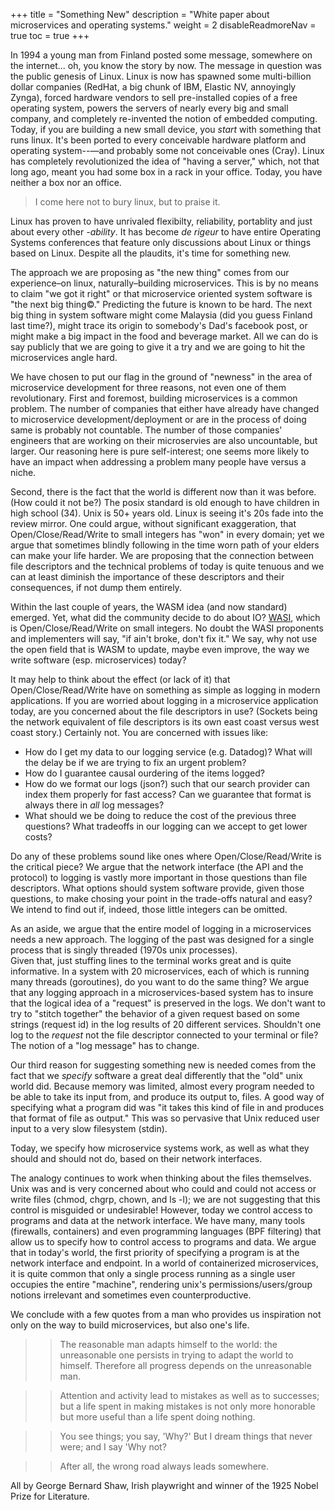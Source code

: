 +++
title = "Something New"
description = "White paper about microservices and operating systems."
weight = 2
disableReadmoreNav = true
toc = true
+++

In 1994 a young man from Finland posted some message, somewhere on the internet... oh, you know the story by now.  The message in question 
was the public genesis of Linux.  Linux is now has spawned some 
multi-billion dollar companies (RedHat, a big chunk of IBM, 
Elastic NV, annoyingly Zynga), forced hardware vendors
to sell pre-installed copies of a free operating system, powers the
servers of nearly every big and small company, and completely
re-invented the notion of embedded computing.  Today, if you are 
building a new small device, you *start* with something that runs
linux.  It's been ported to every conceivable hardware platform and
operating system--&mdash;and probably some not conceivable ones (Cray).
Linux has completely revolutionized the idea of "having a server," which,
not that long ago, meant you had some box in a rack in your office.
Today, you have neither a box nor an office.

>I come here not to bury linux, but to praise it. 

Linux has proven to have unrivaled flexibilty, reliability, portablity 
and just about every other _-ability_. It has become _de rigeur_ to have 
entire Operating Systems conferences that feature only discussions about
Linux or things based on Linux.  Despite all the plaudits, it's time for
something new.

The approach we are proposing as "the new thing" comes from our 
experience&ndash;on linux, naturally&ndash;building microservices. This is
by no means to claim "we got it right" or that microservice oriented
system software is "the next big thing&copy;."  Predicting the future 
is known to be hard.  The next big thing in system software might come 
Malaysia (did you guess Finland last time?), might trace its origin
to somebody's Dad's facebook post, or might make a big impact in the 
food and beverage market.  All we can do is say publicly that we are
going to give it a try and we are going to hit the microservices
angle hard.

We have chosen to put our flag in the ground of "newness" in the area of
microservice development for three reasons, not even one of them 
revolutionary.  First and foremost, building microservices is a common
problem.  The number of companies that either have already have changed to
microservice development/deployment or are in the process of doing same is
probably not countable.  The number of those companies' engineers
that are  working on their microservies are also uncountable, but larger.
Our  reasoning here is pure self-interest; one seems more likely to have
an impact when addressing a problem many people have versus a niche.

Second, there is the fact that the world is different now than it was
before.  (How could it
not be?) The posix standard is old enough to have children in high
school (34).  Unix is 50+ years old.  Linux is seeing it's 20s fade into
the review mirror. One
could argue, without significant exaggeration, that Open/Close/Read/Write
to small integers has "won" in every domain; yet we argue that sometimes
blindly following in the time worn path of your elders can make your life 
harder.  We are proposing that the connection between file descriptors and
the technical problems of today is quite tenuous and we can at least 
diminish the importance of these descriptors and their consequences, 
if not dump them entirely.

Within the last couple 
of years, the WASM idea (and now standard) emerged.  Yet, what did 
the community
decide to do about IO? [WASI](https://wasi.dev), which is 
Open/Close/Read/Write on small
integers.  No doubt the WASI proponents and implementers will say, 
"if ain't broke, don't fix it."  We say, why not use the open field that 
is WASM to update, maybe even improve,
 the way we write software (esp. microservices) today? 

It may help to think about the effect (or lack of it) that 
Open/Close/Read/Write have on something as simple as logging in
modern applications.  If you are worried about logging in a microservice
application today, are you concerned about the file descriptors in
use?  (Sockets being the network equivalent of file descriptors is its
own east coast versus west coast story.) Certainly not.  You are
concerned with issues like:
* How do I get my data to our logging service (e.g. Datadog)? What will the delay be if we are trying to fix an urgent problem?
* How do I guarantee causal ourdering of the items logged?
* How do we format our logs (json?) such that our search provider can 
  index them properly for fast access?  Can we guarantee that format is always there in _all_ log messages?
* What should we be doing to reduce the cost of the previous three
  questions? What tradeoffs in our logging can we accept to get lower
  costs?

Do any of these problems sound like ones where Open/Close/Read/Write
is the critical piece? We argue that the network interface (the API and 
the protocol) to logging is vastly more important in those questions 
than file descriptors.
What options should system software provide, given those questions,
to make chosing your point in the trade-offs natural and easy? We intend
to find out if, indeed, those little integers can be omitted.

As an aside, we argue that the entire model of logging in a microservices
needs a new approach. The logging of the past was designed for a single
process that is singly threaded (1970s unix processes).  
Given that, just stuffing lines to the terminal
works great and is quite informative.  In a system with 20 microservices,
each of which is running many threads (goroutines), do you want to 
do the same thing? We argue that any logging approach in a 
microservices-based system has to insure that the logical idea of a 
"request" is preserved in the logs.  We don't want to try to "stitch 
together" the behavior of a given
request based on some strings (request id) in the log results of 20 
different services. Shouldn't one log to the _request_ not the file 
descriptor connected to your terminal or file? The notion of a 
"log message" has to change.

Our third reason for suggesting something new is needed comes from the
fact that we _specify_ software a great deal differently that the 
"old" unix  world did.  Because memory was limited, almost every
program needed to be able to take its input from, and produce its output
to, files.  A good way of specifying what a program did was "it takes this
kind of file in and produces that format of file as output." This was 
so pervasive that Unix reduced user input to a very slow filesystem 
(stdin).

Today, we specify how microservice systems work, as well as what they
should and should not do, based on their network interfaces.  

The analogy continues to work when thinking about the files themselves.
Unix was and
is very concerned about who
could and could not access or write files (chmod, chgrp, chown, and 
ls -l); we are not suggesting that this control is misguided or undesirable! However, today we control access to programs and data at the 
network interface.  We have many, many tools (firewalls, containers) and 
even  programming languages (BPF filtering) that allow us to specify how 
to  control access to programs and data.  We argue that in today's world,
the first priority of specifying a program is at the network interface
and endpoint.  In a world of containerized microservices, it is quite 
common that only a single process running as a single user occupies
the entire "machine", rendering unix's permissions/users/group notions
irrelevant and sometimes even counterproductive.

We conclude with a few quotes from a man who provides us inspiration
not only on the way to build microservices, but also one's life.

>> The reasonable man adapts himself to the world: the unreasonable one persists in trying to adapt the world to himself. Therefore all progress depends on the unreasonable man. 

>>Attention and activity lead to mistakes as well as to successes; but a life spent in making mistakes is not only more honorable but more useful than a life spent doing nothing.

>> You see things; you say, 'Why?' But I dream things that never were; and I say 'Why not?

>> After all, the wrong road always leads somewhere.


All by George Bernard Shaw, Irish playwright and winner of the 1925 Nobel 
Prize for Literature.
